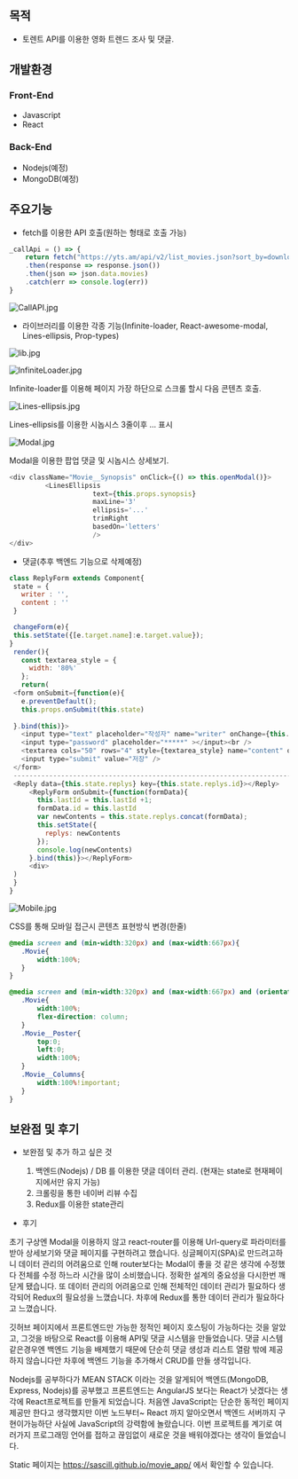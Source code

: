 ## 목적
* 토렌트 API를 이용한 영화 트렌드 조사 및 댓글.

## 개발환경
### Front-End
* Javascript
* React

### Back-End

* Nodejs(예정)
* MongoDB(예정)

## 주요기능
* fetch를 이용한 API 호출(원하는 형태로 호출 가능)
```javascript
_callApi = () => {
    return fetch("https://yts.am/api/v2/list_movies.json?sort_by=download_count")
    .then(response => response.json())
    .then(json => json.data.movies)
    .catch(err => console.log(err))
}
  ```
  ![CallAPI.jpg](./gitimage/CallAPI.jpg)
  
  * 라이브러리를 이용한 각종 기능(Infinite-loader, React-awesome-modal, Lines-ellipsis, Prop-types)
 
  ![lib.jpg](./gitimage/lib.jpg)
  
  
  
  ![InfiniteLoader.jpg](./gitimage/InfiniteLoader.jpg)
 
 Infinite-loader를 이용해 페이지 가장 하단으로 스크롤 할시 다음 콘텐츠 호출.
 
 
 
 ![Lines-ellipsis.jpg](./gitimage/Lines-ellipsis.jpg)
 
 Lines-ellipsis를 이용한 시놉시스 3줄이후 ... 표시
  
  
  
  ![Modal.jpg](./gitimage/Modal.jpg)
 
  Modal을 이용한 팝업 댓글 및 시놉시스 상세보기.
  
 ```javascript
 <div className="Movie__Synopsis" onClick={() => this.openModal()}>
          <LinesEllipsis
                      text={this.props.synopsis}
                      maxLine='3'
                      ellipsis='...'
                      trimRight
                      basedOn='letters'
                      />   
 </div>
 ```
 
  * 댓글(추후 백엔드 기능으로 삭제예정)
 ```javascript
 class ReplyForm extends Component{
  state = {
    writer : '',
    content : ''
  }

  changeForm(e){
  this.setState({[e.target.name]:e.target.value});
}
  render(){
    const textarea_style = {
      width: '80%'
    };
    return(
  <form onSubmit={function(e){
    e.preventDefault();
    this.props.onSubmit(this.state)
    
  }.bind(this)}>
    <input type="text" placeholder="작성자" name="writer" onChange={this.changeForm.bind(this)}></input>
    <input type="password" placeholder="*****" ></input><br />
    <textarea cols="50" rows="4" style={textarea_style} name="content" onChange={this.changeForm.bind(this)}></textarea><br />
    <input type="submit" value="저장" />
  </form>
  -------------------------------------------------------------------------------------------------------------------------------
  <Reply data={this.state.replys} key={this.state.replys.id}></Reply>
      <ReplyForm onSubmit={function(formData){
        this.lastId = this.lastId +1;
        formData.id = this.lastId
        var newContents = this.state.replys.concat(formData);
        this.setState({
          replys: newContents
        });
        console.log(newContents)
      }.bind(this)}></ReplyForm>
      <div>
  )
  }
}
 ```
 
 ![Mobile.jpg](./gitimage/Mobile.pg)
 
 CSS를 통해 모바일 접근시 콘텐츠 표현방식 변경(한줄)
 
 ```CSS
 @media screen and (min-width:320px) and (max-width:667px){
    .Movie{
        width:100%;
    }
}

@media screen and (min-width:320px) and (max-width:667px) and (orientation: portrait){
    .Movie{
        width:100%;
        flex-direction: column;
    }
    .Movie__Poster{
        top:0;
        left:0;
        width:100%;
    }
    .Movie__Columns{
        width:100%!important;
    }
}
 ```
 
 
  ## 보완점 및 후기
  
  * 보완점 및 추가 하고 싶은 것
    1. 백엔드(Nodejs) / DB 를 이용한 댓글 데이터 관리. (현재는 state로 현재페이지에서만 유지 가능)
    2. 크롤링을 통한 네이버 리뷰 수집
    3. Redux를 이용한 state관리
    
  * 후기
  
 초기 구상엔 Modal을 이용하지 않고 react-router를 이용해 Url-query로 파라미터를 받아 상세보기와 댓글 페이지를 구현하려고 했습니다.
싱글페이지(SPA)로 만드려고하니 데이터 관리의 어려움으로 인해 router보다는 Modal이 좋을 것 같은 생각에 수정했다 전체를 수정 하느라 시간을 많이 소비했습니다. 정확한 설계의 중요성을 다시한번 깨닫게 됐습니다. 또 데이터 관리의 어려움으로 인해 전체적인 데이터 관리가 필요하다 생각되어 Redux의 필요성을 느꼈습니다. 차후에 Redux를 통한 데이터 관리가 필요하다고 느꼈습니다.

 깃허브 페이지에서 프론트엔드만 가능한 정적인 페이지 호스팅이 가능하다는 것을 알았고, 그것을 바탕으로 React를 이용해 API및 댓글 시스템을 만들었습니다. 댓글 시스템 같은경우엔 백엔드 기능을 배제했기 때문에 단순히 댓글 생성과 리스트 열람 밖에 제공하지 않습니다만 차후에 백엔드 기능을 추가해서 CRUD를 만들 생각입니다.

 Nodejs를 공부하다가 MEAN STACK 이라는 것을 알게되어 백엔드(MongoDB, Express, Nodejs)를 공부했고 프론트엔드는 AngularJS 보다는 React가 낫겠다는 생각에 React프로젝트를 만들게 되었습니다. 처음엔 JavaScript는 단순한 동적인 페이지 제공만 한다고 생각했지만 이번 노드부터~ React 까지 알아오면서  백엔드 서버까지 구현이가능하단 사실에 JavaScript의 강력함에 놀랐습니다. 이번 프로젝트를 계기로 여러가지 프로그래밍 언어를 접하고 끊임없이 새로운 것을 배워야겠다는 생각이 들었습니다.
 
 
  
  
Static 페이지는 <https://sascill.github.io/movie_app/> 에서 확인할 수 있습니다.
 
